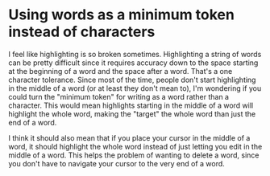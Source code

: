 # Using words as a minimum token instead of characters

I feel like highlighting is so broken sometimes. Highlighting a string of words can be pretty difficult since it requires accuracy down to the space starting at the beginning of a word and the space after a word. That's a one character tolerance. Since most of the time, people don't start highlighting in the middle of a word (or at least they don't mean to), I'm wondering if you could turn the "minimum token" for writing as a word rather than a character. This would mean highlights starting in the middle of a word will highlight the whole word, making the "target" the whole word than just the end of a word.

I think it should also mean that if you place your cursor in the middle of a word, it should highlight the whole word instead of just letting you edit in the middle of a word. This helps the problem of wanting to delete a word, since you don't have to navigate your cursor to the very end of a word.